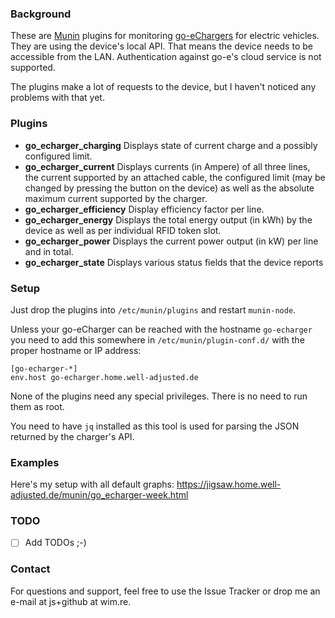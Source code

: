 ### Background

These are [Munin](http://munin-monitoring.org/) plugins for monitoring
[go-eChargers](https://go-e.co/) for electric vehicles. They are using
the device's local API. That means the device needs to be accessible
from the LAN.  Authentication against go-e's cloud service is not
supported.

The plugins make a lot of requests to the device, but I haven't noticed
any problems with that yet.

### Plugins

- **go_echarger_charging** Displays state of current charge and a
  possibly configured limit.
- **go_echarger_current** Displays currents (in Ampere) of all three
  lines, the current supported by an attached cable, the configured
  limit (may be changed by pressing the button on the device)  as well
  as the absolute maximum current supported by the charger.
- **go_echarger_efficiency** Display efficiency factor per line.
- **go_echarger_energy** Displays the total energy output (in kWh) by
  the device as well as per individual RFID token slot.
- **go_echarger_power** Displays the current power output (in kW) per
  line and in total.
- **go_echarger_state** Displays various status fields that the device
  reports

### Setup

Just drop the plugins into `/etc/munin/plugins` and restart `munin-node`. 

Unless your go-eCharger can be reached with the hostname
`go-echarger` you need to add this somewhere in
`/etc/munin/plugin-conf.d/` with the proper hostname or IP address:

```
[go-echarger-*]
env.host go-echarger.home.well-adjusted.de
```

None of the plugins need any special privileges. There is no need to run
them as root.

You need to have `jq` installed as this tool is used for parsing the
JSON returned by the charger's API.

### Examples

Here's my setup with all default graphs:
https://jigsaw.home.well-adjusted.de/munin/go_echarger-week.html

### TODO

- [ ] Add TODOs ;-)

### Contact

For questions and support, feel free to use the Issue Tracker or drop me an
e-mail at js+github at wim.re.
